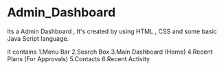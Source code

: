 # Admin_Dashboard

Its a Admin Dashboard , It's created by using HTML , CSS and some basic Java Script language.

It contains
1.Menu Bar
2.Search Box
3.Main Dashboard (Home)
4.Recent Plans (For Approvals)
5.Contacts
6.Recent Activity


